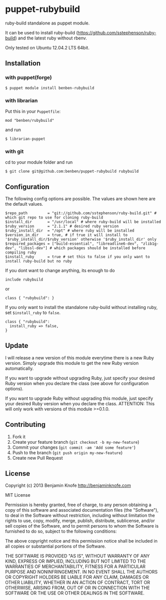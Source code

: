 # puppet-rubybuild

ruby-build standalone as puppet module.

It can be used to install ruby-build (https://github.com/sstephenson/ruby-build)
and the latest ruby without rbenv.

Only tested on Ubuntu 12.04.2 LTS 64bit.

## Installation

### with puppet(forge)

    $ puppet module install benben-rubybuild

### with librarian

Put this in your `Puppetfile`:

    mod "benben/rubybuild"

and run

    $ librarian-puppet

### with git

cd to your module folder and run

    $ git clone git@github.com:benben/puppet-rubybuild rubybuild

## Configuration

The following config options are possible. The values are shown here are the
default values.

    $repo_path         = "git://github.com/sstephenson/ruby-build.git" # which git repo to use for cloning ruby-build
    $install_dir       = "/usr/local" # where ruby-build will be installed
    $ruby_version      = "2.1.1" # desired ruby version
    $ruby_install_dir  = "/opt" # where ruby will be installed
    $version_in_dir    = true, # if true it will install to '$ruby_install_dir/$ruby_version' otherwise '$ruby_install_dir' only
    $required_packages = ["build-essential", "libreadline6-dev", "zlib1g-dev", "libssl-dev"] # which packages should be installed before compiling ruby
    $install_ruby      = true # set this to false if you only want to install ruby-build but no ruby

If you dont want to change anything, its enough to do

    include rubybuild

or

    class { "rubybuild": }

If you only want to install the standalone ruby-build without installing ruby,
set `$install_ruby` to `false`.

    class { "rubybuild":
      install_ruby => false,
    }

## Update

I will release a new version of this module everytime there is a new Ruby version.
Simply upgrade this module to get the new Ruby version automatically.

If you want to upgrade without upgrading Ruby, just specify your desired Ruby
version when you declare the class (see above for configuration options).

If you want to upgrade Ruby without upgrading this module, just specify your
desired Ruby version when you declare the class. ATTENTION: This will only work
with versions of this module >=0.1.0.

## Contributing

1. Fork it
2. Create your feature branch (`git checkout -b my-new-feature`)
3. Commit your changes (`git commit -am 'Add some feature'`)
4. Push to the branch (`git push origin my-new-feature`)
5. Create new Pull Request

## License

Copyright (c) 2013 Benjamin Knofe http://benjaminknofe.com

MIT License

Permission is hereby granted, free of charge, to any person obtaining
a copy of this software and associated documentation files (the
"Software"), to deal in the Software without restriction, including
without limitation the rights to use, copy, modify, merge, publish,
distribute, sublicense, and/or sell copies of the Software, and to
permit persons to whom the Software is furnished to do so, subject to
the following conditions:

The above copyright notice and this permission notice shall be
included in all copies or substantial portions of the Software.

THE SOFTWARE IS PROVIDED "AS IS", WITHOUT WARRANTY OF ANY KIND,
EXPRESS OR IMPLIED, INCLUDING BUT NOT LIMITED TO THE WARRANTIES OF
MERCHANTABILITY, FITNESS FOR A PARTICULAR PURPOSE AND
NONINFRINGEMENT. IN NO EVENT SHALL THE AUTHORS OR COPYRIGHT HOLDERS BE
LIABLE FOR ANY CLAIM, DAMAGES OR OTHER LIABILITY, WHETHER IN AN ACTION
OF CONTRACT, TORT OR OTHERWISE, ARISING FROM, OUT OF OR IN CONNECTION
WITH THE SOFTWARE OR THE USE OR OTHER DEALINGS IN THE SOFTWARE.
